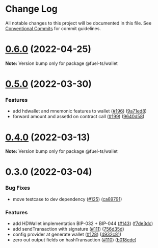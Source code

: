 # Change Log

All notable changes to this project will be documented in this file.
See [Conventional Commits](https://conventionalcommits.org) for commit guidelines.

# [0.6.0](https://github.com/FuelLabs/fuels-ts/compare/v0.5.0...v0.6.0) (2022-04-25)

**Note:** Version bump only for package @fuel-ts/wallet





# [0.5.0](https://github.com/FuelLabs/fuels-ts/compare/v0.4.0...v0.5.0) (2022-03-30)


### Features

* add hdwallet and mnemonic features to wallet ([#196](https://github.com/FuelLabs/fuels-ts/issues/196)) ([9a71ed8](https://github.com/FuelLabs/fuels-ts/commit/9a71ed803f56b301253467adb0d5ecb85f926e9c))
* forward amount and assetId on contract call ([#199](https://github.com/FuelLabs/fuels-ts/issues/199)) ([9640d58](https://github.com/FuelLabs/fuels-ts/commit/9640d58e2bdbc6815cbf7aad9be0d19eee0276d5))





# [0.4.0](https://github.com/FuelLabs/fuels-ts/compare/v0.3.0...v0.4.0) (2022-03-13)

**Note:** Version bump only for package @fuel-ts/wallet





# 0.3.0 (2022-03-04)

### Bug Fixes

- move testcase to dev dependency ([#125](https://github.com/FuelLabs/fuels-ts/issues/125)) ([ca89791](https://github.com/FuelLabs/fuels-ts/commit/ca89791ccef1287f7ccc6411bf1b290fbcac4315))

### Features

- add HDWallet implementation BIP-032 + BIP-044 ([#143](https://github.com/FuelLabs/fuels-ts/issues/143)) ([f7de3dc](https://github.com/FuelLabs/fuels-ts/commit/f7de3dc5d377682d880fa69496eaf93502c43c9e))
- add sendTransaction with signature ([#111](https://github.com/FuelLabs/fuels-ts/issues/111)) ([756d35d](https://github.com/FuelLabs/fuels-ts/commit/756d35d347d12160b18f1d93cd61211695074362))
- config provider at generate wallet ([#128](https://github.com/FuelLabs/fuels-ts/issues/128)) ([4932c81](https://github.com/FuelLabs/fuels-ts/commit/4932c8146506b0736af5748c12d904fda2673e1f))
- zero out output fields on hashTransaction ([#110](https://github.com/FuelLabs/fuels-ts/issues/110)) ([b018ede](https://github.com/FuelLabs/fuels-ts/commit/b018edecf2acde4582631003074dc0742c0a52e0))
